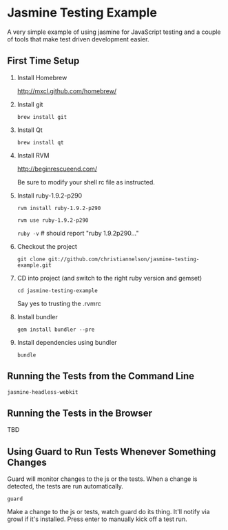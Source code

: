 Jasmine Testing Example
=======================

A very simple example of using jasmine for JavaScript testing and a couple of
tools that make test driven development easier.

First Time Setup
----------------

1.  Install Homebrew

    http://mxcl.github.com/homebrew/
1.  Install git

    `brew install git`
1.  Install Qt

    `brew install qt`
1.  Install RVM

    http://beginrescueend.com/
    
    Be sure to modify your shell rc file as instructed.
1.  Install ruby-1.9.2-p290

    `rvm install ruby-1.9.2-p290`
    
    `rvm use ruby-1.9.2-p290`
    
    `ruby -v` # should report "ruby 1.9.2p290..."
    
1.  Checkout the project

    `git clone git://github.com/christiannelson/jasmine-testing-example.git`
1.  CD into project (and switch to the right ruby version and gemset)

    `cd jasmine-testing-example`
    
    Say yes to trusting the .rvmrc
1.  Install bundler

    `gem install bundler --pre`
1.  Install dependencies using bundler

    `bundle`


Running the Tests from the Command Line
---------------------------------------

`jasmine-headless-webkit`


Running the Tests in the Browser
--------------------------------

TBD


Using Guard to Run Tests Whenever Something Changes
---------------------------------------------------

Guard will monitor changes to the js or the tests. When a change is detected, the tests are run automatically.

`guard`

Make a change to the js or tests, watch guard do its thing. It'll notify via growl if it's installed. Press enter to
manually kick off a test run.
